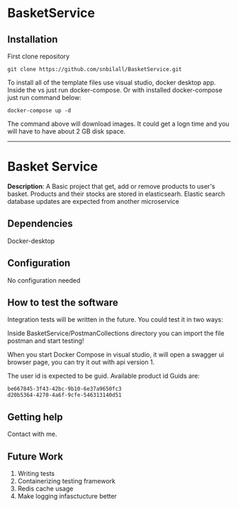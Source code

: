 # BasketService
## Installation

First clone repository
```
git clone https://github.com/snbilall/BasketService.git
```

To install all of the template files use visual studio, docker desktop app. Inside the vs just run docker-compose. Or with installed docker-compose just run command below:

```
docker-compose up -d
```

The command above will download images. It could get a logn time and you will have to have about 2 GB disk space.

----

# Basket Service

**Description**:  A Basic project that get, add or remove products to user's basket. Products and their stocks are stored in elasticsearh. Elastic search database updates are expected from another microservice

## Dependencies

Docker-desktop

## Configuration

No configuration needed

## How to test the software

Integration tests will be written in the future. You could test it in two ways:

Inside BasketService/PostmanCollections directory you can import the file postman and start testing!

When you start Docker Compose in visual studio, it will open a swagger ui browser page, you can try it out with api version 1.

The user id is expected to be guid.
Available product id Guids are:

```
be667845-3f43-42bc-9b10-6e37a9650fc3
d20b5364-4270-4a6f-9cfe-546313140d51
```

## Getting help

Contact with me.

## Future Work

1. Writing tests
2. Containerizing testing framework
3. Redis cache usage
4. Make logging infasctucture better
